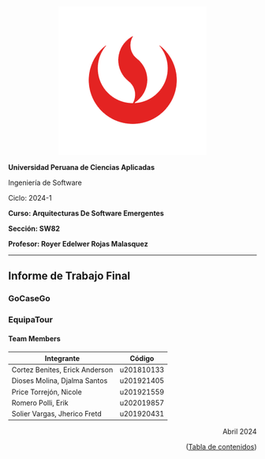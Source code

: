<div align="center">
  <img src="https://github.com/GoCaseGo-Arquitectura-Emergentes/upc-pre-202401-si728-sw82-GoCaseGo-report/blob/main/Resources/cover/UPC.png" alt="UPC">
</div>

**Universidad Peruana de Ciencias Aplicadas**

Ingeniería de Software

Ciclo: 2024-1

**Curso: Arquitecturas De Software Emergentes**

**Sección: SW82**

**Profesor: Royer Edelwer Rojas Malasquez**

----
## Informe de Trabajo Final
### GoCaseGo

### EquipaTour
#### Team Members 
| Integrante                  | Código         |
|---------------------------------|----------------|
| Cortez Benites, Erick Anderson    | u201810133     |
| Dioses Molina, Djalma Santos  | u201921405     |
| Price Torrejón, Nicole              | u201921559     |
| Romero Polli, Erik     | u202019857     |
| Solier Vargas, Jherico Fretd        | u201920431     |


<div align="right">Abril 2024</div>
<p align="right">(<a href="https://github.com/GoCaseGo-Arquitectura-Emergentes/upc-pre-202401-si728-sw82-GoCaseGo-report/blob/main/Tabla_de_Contenidos.md">Tabla de contenidos</a>)</p>
